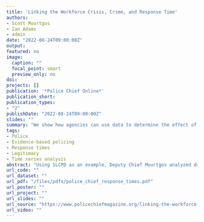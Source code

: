 ```yaml
---
title: 'Linking the Workforce Crisis, Crime, and Response Time'
authors:
- Scott Mourtgos
- Ian Adams
- admin
date: "2022-08-24T09:00:00Z"
output: 
featured: no
image:
  caption: ""
  focal_point: smart
  preview_only: no
doi: 
projects: []
publication: '*Police Chief Online*'
publication_short: 
publication_types: 
- "2"
publishDate: "2022-08-24T09:00:00Z"
slides: ""
summary: "We show how agencies can use data to determine the effect of patrol staffing levels on response times."
tags:
- Police
- Evidence-based policing
- Response times
- Legitimacy
- Time series analysis
abstract: "Using SLCPD as an example, Deputy Chief Mourtgos analyzed daily computer-aided dispatch (CAD) data from January 2016 through December 2021. The goal of the analysis was to accurately assess to what degree variation in staffing levels influences response times to CFS. Systematically assessing response times in a data-driven manner is essential to providing political stakeholders with tangible estimates of possible gains in response times based on specific changes in staffing levels."
url_code: ""
url_dataset: ""
url_pdf: "/files/pdfs/police_chief_response_times.pdf"
url_poster: ""
url_project: ""
url_slides: ""
url_source: "https://www.policechiefmagazine.org/linking-the-workforce-crisis-crime-and-response-time/"
url_video: ""
---
```

